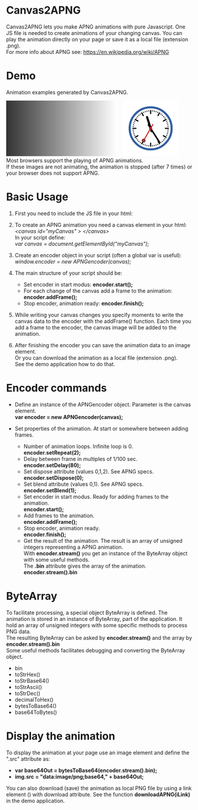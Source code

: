 # Canvas2APNG

Canvas2APNG lets you make APNG animations with pure Javascript.
One JS file is needed to create animations of your changing canvas.
You can play the animation directly on your page or save it as a local
file (extension .png).  <br/>
For more info about APNG see: https://en.wikipedia.org/wiki/APNG

# Demo
Animation examples generated by Canvas2APNG.

![Basic animation.](Demo/demo_animation_basics.png)&nbsp;&nbsp;&nbsp;&nbsp;![Clock animation.](Demo/demo_animation_clock.png)
<br/>
Most browsers support the playing of APNG animations.  <br/>
If these images are not animating, the animation is stopped (after 7 times) or your browser does not support APNG.

# Basic Usage

1. First you need to include the JS file in your html: <br/>
      *<script type="text/javascript" src="canvas2apng.js">  </script>*

2. To create an APNG animation you need a canvas element in your html: <br/> 
   *\<canvas id="myCanvas" \>  \</canvas\>*   <br/> 
   In your script define: <br/>
   *var canvas = document.getElementById("myCanvas");*

3. Create an encoder object in your script (often a global var is useful): <br/>
      *window.encoder = new APNGencoder(canvas);*

4. The main structure of your script should be: <br/>
      * Set encoder in start modus: **encoder.start();** 
      * For each change of the canvas add a frame to the animation: **encoder.addFrame();**  
      * Stop encoder, animation ready: **encoder.finish();** 

5. While writing your canvas changes you specify moments to write the canvas data to the encoder with the addFrame() function. Each time you add a frame to the encoder, the canvas image will be added to the animation.

6. After finishing the encoder you can save the animation data to an image element.  <br/>
   Or you can download the animation as a local file (extension .png).  <br/>
   See the demo application how to do that.

# Encoder commands
* Define an instance of the APNGencoder object. Parameter is the canvas element. <br/>
  **var encoder = new APNGencoder(canvas);**

* Set properties of the animation. At start or somewhere between adding frames.
  * Number of animation loops. Infinite loop is 0. <br/>
    **encoder.setRepeat(2);** 
  * Delay between frame in multiples of 1/100 sec. <br/>
    **encoder.setDelay(80);**
  * Set dispose attribute (values 0,1,2). See APNG specs.  <br/>
    **encoder.setDispose(0);**
  * Set blend attribute (values 0,1). See APNG specs.  <br/>
    **encoder.setBlend(1);** 
  * Set encoder in start modus. Ready for adding frames to the animation.  <br/>
    **encoder.start();**
  * Add frames to the animation.  <br/>
    **encoder.addFrame();**
  * Stop encoder, animation ready.  <br/>
    **encoder.finish();**
  * Get the result of the animation. The result is an array of unsigned integers representing a APNG animation. <br/>
    With **encoder.stream()** you get an instance of the ByteArray object with some useful methods. <br/>
    The **.bin** attribute gives the array of the animation.  <br/>
    **encoder.stream().bin** 

# ByteArray
To facilitate processing, a special object ByteArray is defined. The animation is stored in an instance of ByteArray, part of the application. It hold an array of unsigned integers with some specific methods to process PNG data. <br/>
The resulting ByteArray can be asked by **encoder.stream()** and the array by **encoder.stream().bin**  <br/>
Some useful methods facilitates debugging and converting the ByteArray object.
* bin
* toStrHex()
* toStrBase64()
* toStrAscii()
* toStrDec()
* decimalToHex()
* bytesToBase64()
* base64ToBytes()

# Display the animation
To display the animation at your page use an image element and define the ".src" attribute as:
  * **var base64Out = bytesToBase64(encoder.stream().bin);**
  * **img.src = "data:image/png;base64," + base64Out;**   <br/>

You can also download (save) the animation as local PNG file by using a link element (<a>) with
download attribute. See the function **downloadAPNG(iLink)** in the demo application.


